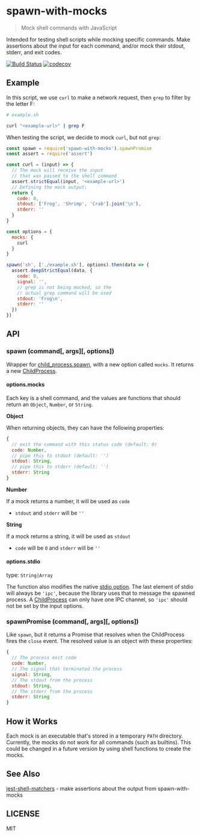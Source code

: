 # spawn-with-mocks

> Mock shell commands with JavaScript

Intended for testing shell scripts while mocking specific commands. Make assertions about the input for each command, and/or mock their stdout, stderr, and exit codes.

[![Build Status](https://travis-ci.org/raingerber/spawn-with-mocks.svg?branch=master)](https://travis-ci.org/raingerber/spawn-with-mocks) [![codecov](https://codecov.io/gh/raingerber/spawn-with-mocks/branch/master/graph/badge.svg)](https://codecov.io/gh/raingerber/spawn-with-mocks)

## Example

In this script, we use `curl` to make a network request, then `grep` to filter by the letter F:

```bash
# example.sh

curl "<example-url>" | grep F
```

When testing the script, we decide to mock `curl`, but not `grep`:

```javascript
const spawn = require('spawn-with-mocks').spawnPromise
const assert = require('assert')

const curl = (input) => {
  // The mock will receive the input
  // that was passed to the shell command
  assert.strictEqual(input, '<example-url>')
  // Defining the mock output:
  return {
    code: 0,
    stdout: ['Frog', 'Shrimp', 'Crab'].join('\n'),
    stderr: ''
  }
}

const options = {
  mocks: {
    curl
  }
}

spawn('sh', ['./example.sh'], options).then(data => {
  assert.deepStrictEqual(data, {
    code: 0,
    signal: '',
    // grep is not being mocked, so the
    // actual grep command will be used
    stdout: 'Frog\n',
    stderr: ''
  })
})
```

## API

### spawn (command[, args][, options])

Wrapper for [child_process.spawn](https://nodejs.org/api/child_process.html#child_process_child_process_spawn_command_args_options), with a new option called `mocks`. It returns a new [ChildProcess](https://nodejs.org/api/child_process.html#child_process_class_childprocess).

#### options.mocks

Each key is a shell command, and the values are functions that should return an `Object`, `Number`, or `String`.

**Object**

When returning objects, they can have the following properties:

```javascript
{
  // exit the command with this status code (default: 0)
  code: Number,
  // pipe this to stdout (default: '')
  stdout: String,
  // pipe this to stderr (default: '')
  stderr: String
}
```

**Number**

If a mock returns a number, it will be used as `code`

- `stdout` and `stderr` will be `''`

**String**

If a mock returns a string, it will be used as `stdout`

- `code` will be `0` and `stderr` will be `''`

#### options.stdio

type: `String|Array`

The function also modifies the native [stdio option](https://nodejs.org/api/child_process.html#child_process_options_stdio). The last element of stdio will always be `'ipc'`, because the library uses that to message the spawned process. A [ChildProcess](https://nodejs.org/api/child_process.html#child_process_class_childprocess) can only have one IPC channel, so `'ipc'` should not be set by the input options.

### spawnPromise (command[, args][, options])

Like `spawn`, but it returns a Promise that resolves when the ChildProcess fires the `close` event. The resolved value is an object with these properties:

```javascript
{
  // The process exit code
  code: Number,
  // The signal that terminated the process
  signal: String,
  // The stdout from the process
  stdout: String,
  // The stderr from the process
  stderr: String
}
```

## How it Works

Each mock is an executable that's stored in a temporary `PATH` directory. Currently, the mocks do not work for all commands (such as builtins). This could be changed in a future version by using shell functions to create the mocks.

## See Also

[jest-shell-matchers](https://www.npmjs.com/package/jest-shell-matchers) - make assertions about the output from spawn-with-mocks

## LICENSE

MIT
